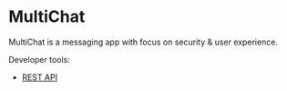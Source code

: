 # MultiChat

MultiChat is a messaging app with focus on security & user experience.

Developer tools:

- [REST API](/products/multichat/rest/introduction/getting-started)
